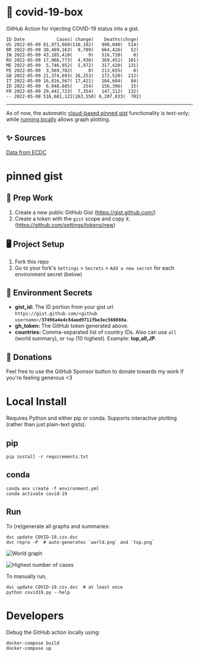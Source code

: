 # 🏥 covid-19-box

GitHub Action for injecting COVID-19 status into a gist.

```
ID Date            Cases( change)    Deaths(chnge)
US 2022-05-09 81,973,660(110,182)   998,040(  514)
BR 2022-05-09 30,469,163(  9,709)   664,426(   52)
IN 2022-05-09 43,105,410(      9)   516,720(    0)
RU 2022-05-09 17,966,773(  4,936)   369,451(  101)
ME 2022-05-09  5,746,052(  5,972)   317,420(  131)
PE 2022-05-09  3,569,782(      0)   213,655(    0)
GB 2022-05-09 21,374,693( 26,253)   172,528(  212)
IT 2022-05-09 16,816,567( 17,421)   164,604(   84)
ID 2022-05-09  6,048,685(    254)   156,396(   15)
FR 2022-05-09 29,442,723(  7,354)   147,312(  132)
-- 2022-05-08 516,681,122(263,550) 6,207,033(  702)
```

---

As of now, the automatic [cloud-based pinned gist](#pinned-gist) functionality is text-only;
while [running locally](#local-install) allows graph plotting.

## ✨ Sources

[Data from ECDC](https://www.ecdc.europa.eu/en/publications-data/download-todays-data-geographic-distribution-covid-19-cases-worldwide)

# pinned gist

## 🎒 Prep Work
1. Create a new public GitHub Gist (https://gist.github.com/)
1. Create a token with the `gist` scope and copy it. (https://github.com/settings/tokens/new)

## 🖥 Project Setup
1. Fork this repo
1. Go to your fork's `Settings` > `Secrets` > `Add a new secret` for each environment secret (below)

## 🤫 Environment Secrets
- **gist_id:** The ID portion from your gist url `https://gist.github.com/<github username>/`**`37496a4e4c84aed9711fbe3ec560888a`**.
- **gh_token:** The GitHub token generated above.
- **countries:** Comma-separated list of country IDs. Also can use `all` (world summary), or `top` (10 highest). Example: **top,all,JP**.

## 💸 Donations

Feel free to use the GitHub Sponsor button to donate towards my work if you're feeling generous <3

# Local Install

Requires Python and either pip or conda. Supports interactive plotting (rather than just plain-text gists).

## pip

```
pip install -r requirements.txt
```

## conda

```
conda env create -f environment.yml
conda activate covid-19
```

## Run

To (re)generate all graphs and summaries:

```
dvc update COVID-19.csv.dvc
dvc repro -P  # auto-generates `world.png` and `top.png`
```

![World graph](world.png)

![Highest number of cases](top.png)

To manually run,

```
dvc update COVID-19.csv.dvc  # at least once
python covid19.py --help
```

# Developers

Debug the GitHub action locally using:

```
docker-compose build
docker-compose up
```
